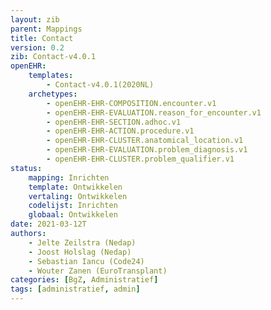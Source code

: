 ```yaml
---
layout: zib
parent: Mappings
title: Contact
version: 0.2
zib: Contact-v4.0.1
openEHR:
    templates:
        - Contact-v4.0.1(2020NL)
    archetypes: 
        - openEHR-EHR-COMPOSITION.encounter.v1
        - openEHR-EHR-EVALUATION.reason_for_encounter.v1
        - openEHR-EHR-SECTION.adhoc.v1
        - openEHR-EHR-ACTION.procedure.v1
        - openEHR-EHR-CLUSTER.anatomical_location.v1
        - openEHR-EHR-EVALUATION.problem_diagnosis.v1
        - openEHR-EHR-CLUSTER.problem_qualifier.v1
status:
    mapping: Inrichten
    template: Ontwikkelen
    vertaling: Ontwikkelen
    codelijst: Inrichten
    globaal: Ontwikkelen
date: 2021-03-12T
authors:
    - Jelte Zeilstra (Nedap) 
    - Joost Holslag (Nedap)
    - Sebastian Iancu (Code24) 
    - Wouter Zanen (EuroTransplant) 
categories: [BgZ, Administratief]
tags: [administratief, admin]
---
```

